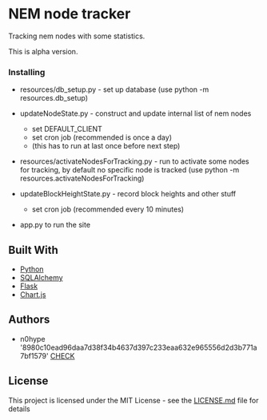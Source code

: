 # NEM node tracker

Tracking nem nodes with some statistics.

This is alpha version.


### Installing

* resources/db_setup.py - set up database (use python -m resources.db_setup)
* updateNodeState.py - construct and update internal list of nem nodes
  * set DEFAULT_CLIENT
  * set cron job (recommended is once a day)
  * (this has to run at last once before next step)
* resources/activateNodesForTracking.py - run to activate some nodes for tracking, by default no specific node is tracked (use python -m resources.activateNodesForTracking)
* updateBlockHeightState.py - record block heights and other stuff
  * set cron job (recommended every 10 minutes)


* app.py to run the site


## Built With

* [Python](https://www.python.org/)
* [SQLAlchemy](https://www.sqlalchemy.org/)
* [Flask](https://flask.palletsprojects.com)
* [Chart.js](https://www.chartjs.org/docs/latest/)

## Authors

* n0hype '8980c10ead96daa7d38f34b4637d397c233eaa632e965556d2d3b771a7bf1579' [CHECK](https://www.xorbin.com/tools/sha256-hash-calculator)

## License

This project is licensed under the MIT License - see the [LICENSE.md](LICENSE.md) file for details
